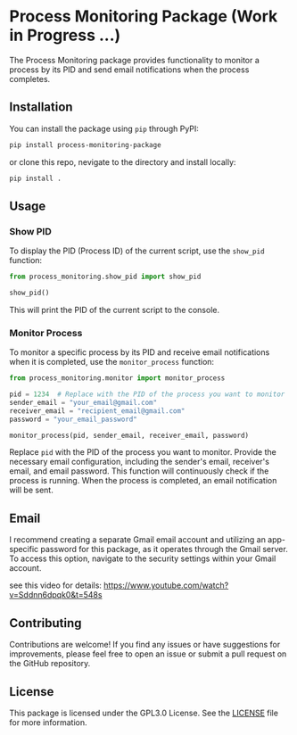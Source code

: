# Process Monitoring Package (Work in Progress ...)

The Process Monitoring package provides functionality to monitor a process by its PID and send email notifications when the process completes.

## Installation

You can install the package using `pip` through PyPI:

```bash
pip install process-monitoring-package
```

or clone this repo, nevigate to the directory and install locally:

```bash
pip install .
```

## Usage

### Show PID

To display the PID (Process ID) of the current script, use the `show_pid` function:

```python
from process_monitoring.show_pid import show_pid

show_pid()
```

This will print the PID of the current script to the console.

### Monitor Process

To monitor a specific process by its PID and receive email notifications when it is completed, use the `monitor_process` function:

```python
from process_monitoring.monitor import monitor_process

pid = 1234  # Replace with the PID of the process you want to monitor
sender_email = "your_email@gmail.com"
receiver_email = "recipient_email@gmail.com"
password = "your_email_password"

monitor_process(pid, sender_email, receiver_email, password)
```

Replace `pid` with the PID of the process you want to monitor. Provide the necessary email configuration, including the sender's email, receiver's email, and email password. This function will continuously check if the process is running. When the process is completed, an email notification will be sent.

## Email 

I recommend creating a separate Gmail email account and utilizing an app-specific password for this package, as it operates through the Gmail server. To access this option, navigate to the security settings within your Gmail account.

see this video for details: https://www.youtube.com/watch?v=Sddnn6dpqk0&t=548s

## Contributing

Contributions are welcome! If you find any issues or have suggestions for improvements, please feel free to open an issue or submit a pull request on the GitHub repository.

## License

This package is licensed under the GPL3.0 License. See the [LICENSE](https://github.com/ChengranAA/Process_Monitor_Python/blob/main/LICENSE) file for more information.
